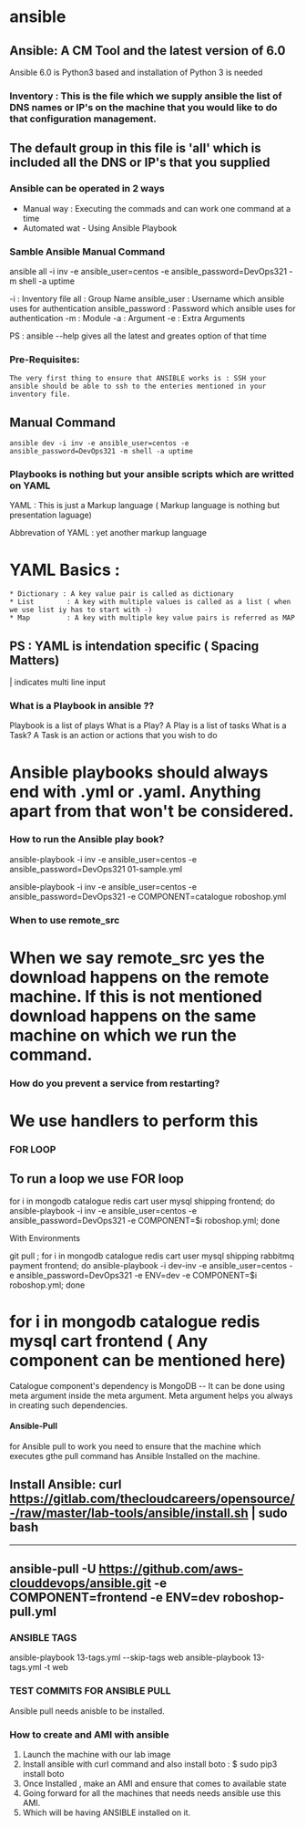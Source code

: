 # ansible

## Ansible: A CM Tool and the latest version of 6.0

Ansible 6.0 is Python3 based and installation of Python 3 is needed

### Inventory : This is the file which we supply ansible the list of DNS names or IP's on the machine that you would like to do that configuration management. 

## The default group in this file is 'all' which is included all the DNS or IP's that you supplied

### Ansible can be operated in 2 ways

 * Manual way : Executing the commads and can work one command at a time
 * Automated wat - Using Ansible Playbook

 ### Samble Ansible Manual Command

 ansible all -i inv -e ansible_user=centos -e ansible_password=DevOps321 -m shell -a uptime

-i                  : Inventory file
all                 : Group Name
ansible_user        : Username which ansible uses for authentication
ansible_password    : Password which ansible uses for authentication
-m                  : Module
-a                  : Argument
-e                  : Extra Arguments

PS : ansible --help gives all the latest and greates option of that time

### Pre-Requisites:
    The very first thing to ensure that ANSIBLE works is : SSH your ansible should be able to ssh to the enteries mentioned in your inventory file.

## Manual Command
    ansible dev -i inv -e ansible_user=centos -e ansible_password=DevOps321 -m shell -a uptime

### Playbooks is nothing but your ansible scripts which are writted on YAML 

YAML    : This is just a Markup language ( Markup language is nothing but presentation laguage)

Abbrevation of YAML : yet another markup language

# YAML Basics : 
    * Dictionary : A key value pair is called as dictionary
    * List        : A key with multiple values is called as a list ( when we use list iy has to start with -)
    * Map         : A key with multiple key value pairs is referred as MAP

## PS : YAML is intendation specific ( Spacing Matters)

| indicates multi line input

### What is a Playbook in ansible ??

Playbook is a list of plays
What is a Play? A Play is a list of tasks
What is a Task? A Task is an action or actions that you wish to do

# Ansible playbooks should always end with .yml or .yaml. Anything apart from that won't be considered.


### How to run the Ansible play book?

ansible-playbook -i inv -e ansible_user=centos -e ansible_password=DevOps321 01-sample.yml

ansible-playbook -i inv -e ansible_user=centos -e ansible_password=DevOps321 -e COMPONENT=catalogue roboshop.yml

### When to use remote_src
# When we say remote_src yes the download happens on the remote machine. If this is not mentioned download happens on the same machine on which we run the command.

### How do you prevent a service from restarting?
# We use handlers to perform this

### FOR LOOP

## To run a loop we use FOR loop

for i in mongodb catalogue redis cart user mysql shipping frontend; do ansible-playbook -i inv -e ansible_user=centos -e ansible_password=DevOps321 -e COMPONENT=$i roboshop.yml; done

With Environments

git pull ; for i in mongodb catalogue redis cart user mysql shipping rabbitmq payment frontend; do ansible-playbook -i dev-inv -e ansible_user=centos -e ansible_password=DevOps321 -e ENV=dev -e COMPONENT=$i roboshop.yml; done


# for i in mongodb catalogue redis mysql cart frontend ( Any component can be mentioned here)

Catalogue component's dependency is MongoDB -- It can be done using meta argument inside the  meta argument. Meta argument helps you always in creating such dependencies. 

#### Ansible-Pull
 
 for Ansible pull to work you need to ensure that the machine which executes gthe pull command has Ansible Installed on the machine.

 ## Install Ansible: curl https://gitlab.com/thecloudcareers/opensource/-/raw/master/lab-tools/ansible/install.sh | sudo bash

---
 ansible-pull -U https://github.com/aws-clouddevops/ansible.git -e COMPONENT=frontend -e ENV=dev roboshop-pull.yml
 ---

 ### ANSIBLE TAGS

 ansible-playbook 13-tags.yml  --skip-tags  web
ansible-playbook 13-tags.yml  -t web

### TEST COMMITS FOR ANSIBLE PULL
Ansible pull needs anisble to be installed.

### How to create and AMI with ansible

1. Launch the machine with our lab image
2. Install ansible with curl command and also install boto : $ sudo pip3 install boto
3. Once Installed , make an AMI and ensure that comes to available state
4. Going forward for all the machines that needs needs ansible use this AMI.
5. Which will be having ANSIBLE installed on it.


